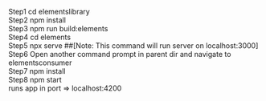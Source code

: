Step1 cd elementslibrary <br />
Step2 npm install <br />
Step3 npm run build:elements <br />
Step4 cd elements <br />
Step5 npx serve   ##[Note: This command will run server on localhost:3000] <br />
Step6 Open another command prompt in parent dir and navigate to elementsconsumer <br />
Step7 npm install <br />
Step8 npm start <br />
runs app in port => localhost:4200 <br />

